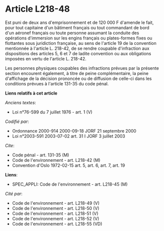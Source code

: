 # Article L218-48

Est puni de deux ans d'emprisonnement et de 120 000 F d'amende le fait, pour tout capitaine d'un bâtiment français ou tout
commandant de bord d'un aéronef français ou toute personne assumant la conduite des opérations d'immersion sur les engins
français ou plates-formes fixes ou flottantes sous juridiction française, au sens de l'article 19 de la convention mentionnée
à l'article L. 218-42, de se rendre coupable d'infraction aux dispositions des articles 5, 6 et 7 de ladite convention ou aux
obligations imposées en vertu de l'article L. 218-42.

Les personnes physiques coupables des infractions prévues par la présente section encourent également, à titre de peine
complémentaire, la peine d'affichage de la décision prononcée ou de diffusion de celle-ci dans les conditions prévues à
l'article 131-35 du code pénal.

**Liens relatifs à cet article**

_Anciens textes_:

  - Loi n°76-599 du 7 juillet 1976 - art. 1 (V)

_Codifié par_:

  - Ordonnance 2000-914 2000-09-18 JORF 21 septembre 2000
  - Loi n°2003-591 2003-07-02 art. 31 I JORF 3 juillet 2003

_Cite_:

  - Code pénal - art. 131-35 (M)
  - Code de l'environnement - art. L218-42 (M)
  - Convention d'Oslo 1972-02-15 art. 5, art. 6, art. 7, art. 19

**Liens**:

  - SPEC_APPLI: Code de l'environnement - art. L218-45 (M)

_Cité par_:

  - Code de l'environnement - art. L218-49 (V)
  - Code de l'environnement - art. L218-50 (V)
  - Code de l'environnement - art. L218-51 (V)
  - Code de l'environnement - art. L218-52 (V)
  - Code de l'environnement - art. L218-55 (VD)
